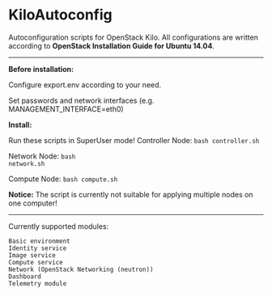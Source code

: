 # KiloAutoconfig
Autoconfiguration scripts for OpenStack Kilo.
All configurations are written according to <b>OpenStack Installation Guide for Ubuntu 14.04</b>.

-------
<b>Before installation:</b><p>
Configure export.env according to your need.<p>
Set passwords and network interfaces (e.g. MANAGEMENT_INTERFACE=eth0)<p>


<b>Install:</b> <p>
Run these scripts in SuperUser mode!
Controller Node: <code>bash controller.sh</code><p>
Network Node: <code>bash network.sh</code><p>
Compute Node: <code>bash compute.sh</code><p>

<b>Notice:</b>
The script is currently not suitable for applying multiple nodes on one computer!<p>

----------------------
Currently supported modules:

	Basic environment
	Identity service
	Image service
	Compute service
	Network (OpenStack Networking (neutron))
	Dashboard
	Telemetry module
